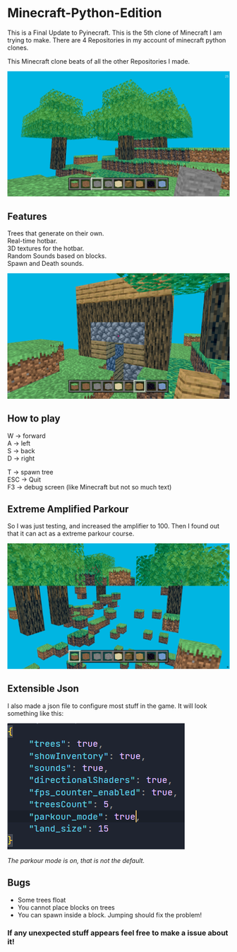# Minecraft-Python-Edition

This is a Final Update to Pyinecraft.
This is the 5th clone of Minecraft I am trying to make.
There are 4 Repositories in my account of minecraft python clones.

This Minecraft clone beats of all the other Repositories I made.

<img src="screenshots/overall.png"/>

## Features

Trees that generate on their own.<br>
Real-time hotbar.<br>
3D textures for the hotbar.<br>
Random Sounds based on blocks.<br>
Spawn and Death sounds.<br>

<img src="screenshots/building.png"/>

## How to play

W -> forward<br>
A -> left<br>
S -> back<br>
D -> right<br>

T -> spawn tree<br>
ESC -> Quit<br>
F3 -> debug screen (like Minecraft but not so much text)

## Extreme Amplified Parkour

So I was just testing, and increased the amplifier to 100.
Then I found out that it can act as a extreme parkour course.

<img src="screenshots/parkour.png">

## Extensible Json

I also made a json file to configure most stuff in the game.
It will look something like this:

<img src="screenshots/json.png">

*The parkour mode is on, that is not the default.*

## Bugs

* Some trees float
* You cannot place blocks on trees
* You can spawn inside a block. Jumping should fix the problem!

### If any unexpected stuff appears feel free to make a issue about it!


